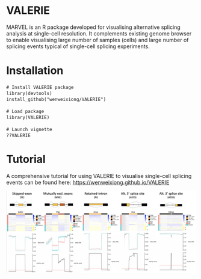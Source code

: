 # VALERIE
MARVEL is an R package developed for visualising alternative splicing analysis at single-cell resolution. It complements existing genome browser to enable visualising large number of samples (cells) and large number of splicing events typical of single-cell splicing experiments.

# Installation
```
# Install VALERIE package
library(devtools)
install_github("wenweixiong/VALERIE")

# Load package
library(VALERIE)

# Launch vignette
??VALERIE
```

# Tutorial
A comprehensive tutorial for using VALERIE to visualise single-cell splicing events can be found here: https://wenweixiong.github.io/VALERIE

![](inst/extdata/Cover_Figure.png)
